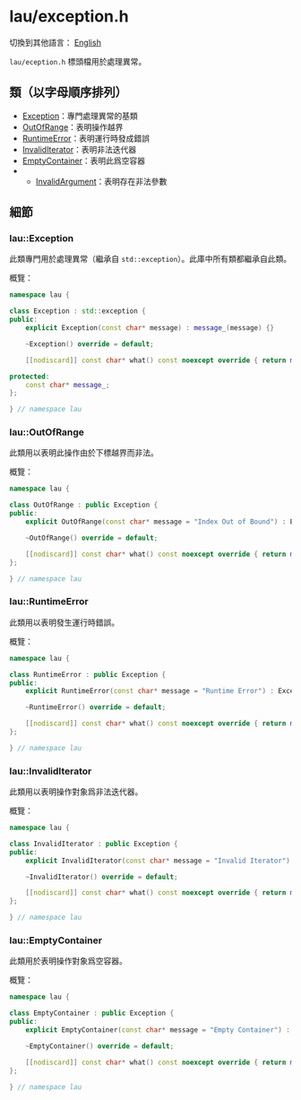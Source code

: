 # lau/exception.h

切換到其他語言： [English](exception_en.md)

`lau/eception.h` 標頭檔用於處理異常。

## 類（以字母順序排列）
- [Exception](#Exception)：專門處理異常的基類
- [OutOfRange](#OutOfRange)：表明操作越界
- [RuntimeError](#RuntimeError)：表明運行時發成錯誤
- [InvalidIterator](#InvalidIterator)：表明非法迭代器
- [EmptyContainer](#EmptyContainer)：表明此爲空容器
- - [InvalidArgument](#InvalidArgument)：表明存在非法參數

## 細節
### <span id="Exception">lau::Exception</span>
此類專門用於處理異常（繼承自 `std::exception`）。此庫中所有類都繼承自此類。

概覽：
```c++
namespace lau {

class Exception : std::exception {
public:
    explicit Exception(const char* message) : message_(message) {}

    ~Exception() override = default;

    [[nodiscard]] const char* what() const noexcept override { return message_; }

protected:
    const char* message_;
};

} // namespace lau
```

### <span id="OutOfRange">lau::OutOfRange</span>
此類用以表明此操作由於下標越界而非法。

概覽：
```c++
namespace lau {

class OutOfRange : public Exception {
public:
    explicit OutOfRange(const char* message = "Index Out of Bound") : Exception(message) {}

    ~OutOfRange() override = default;

    [[nodiscard]] const char* what() const noexcept override { return message_; }
};

} // namespace lau
```

### <span id="RuntimeError">lau::RuntimeError</span>
此類用以表明發生運行時錯誤。

概覽：
```c++
namespace lau {

class RuntimeError : public Exception {
public:
    explicit RuntimeError(const char* message = "Runtime Error") : Exception(message) {}

    ~RuntimeError() override = default;

    [[nodiscard]] const char* what() const noexcept override { return message_; }
};

} // namespace lau
```

### <span id="InvalidIterator">lau::InvalidIterator</span>
此類用以表明操作對象爲非法迭代器。

概覽：
```c++
namespace lau {

class InvalidIterator : public Exception {
public:
    explicit InvalidIterator(const char* message = "Invalid Iterator") : Exception(message) {}

    ~InvalidIterator() override = default;

    [[nodiscard]] const char* what() const noexcept override { return message_; }
};

} // namespace lau
```

### <span id="EmptyContainer">lau::EmptyContainer</span>
此類用於表明操作對象爲空容器。

概覽：
```c++
namespace lau {

class EmptyContainer : public Exception {
public:
    explicit EmptyContainer(const char* message = "Empty Container") : Exception(message) {}

    ~EmptyContainer() override = default;

    [[nodiscard]] const char* what() const noexcept override { return message_; }
};

} // namespace lau
```
